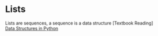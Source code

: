 # Lists
Lists are sequences, a sequence is a data structure
[Textbook Reading]
[Data Structures in Python](https://docs.python.org/3/tutorial/datastructures.html)